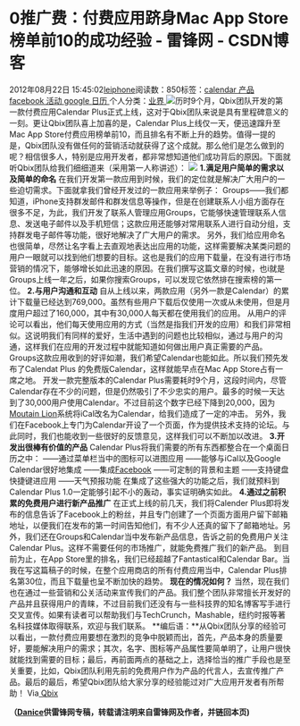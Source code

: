 
# 0推广费：付费应用跻身Mac App Store榜单前10的成功经验 - 雷锋网 - CSDN博客


2012年08月22日 15:45:02[leiphone](https://me.csdn.net/leiphone)阅读数：850标签：[calendar																](https://so.csdn.net/so/search/s.do?q=calendar&t=blog)[产品																](https://so.csdn.net/so/search/s.do?q=产品&t=blog)[facebook																](https://so.csdn.net/so/search/s.do?q=facebook&t=blog)[活动																](https://so.csdn.net/so/search/s.do?q=活动&t=blog)[google																](https://so.csdn.net/so/search/s.do?q=google&t=blog)[日历																](https://so.csdn.net/so/search/s.do?q=日历&t=blog)[
							](https://so.csdn.net/so/search/s.do?q=google&t=blog)[
																					](https://so.csdn.net/so/search/s.do?q=活动&t=blog)个人分类：[业界																](https://blog.csdn.net/leiphone/article/category/873390)
[
																								](https://so.csdn.net/so/search/s.do?q=活动&t=blog)
[
				](https://so.csdn.net/so/search/s.do?q=facebook&t=blog)
[
			](https://so.csdn.net/so/search/s.do?q=facebook&t=blog)
[
		](https://so.csdn.net/so/search/s.do?q=产品&t=blog)
[
	](https://so.csdn.net/so/search/s.do?q=calendar&t=blog)
![](http://www.leiphone.com/wp-content/uploads/2012/08/Icon.jpg)历时9个月，Qbix团队开发的第一款付费应用Calendar
 Plus正式上线，这对于Qbix团队来说是具有里程碑意义的一刻。更让Qbix团队喜上加喜的是，Calendar Plus上线仅一天，便迅速蹿升至Mac App Store付费应用榜单前10，而且排名有不断上升的趋势。值得一提的是，Qbix团队没有做任何的营销活动就获得了这个成就。那么他们是怎么做到的呢？相信很多人，特别是应用开发者，都非常想知道他们成功背后的原因。下面就听Qbix团队给我们细细道来（采用第一人称讲述）：
![](http://www.leiphone.com/wp-content/uploads/2012/08/appstore1.jpg)
**1.满足用户简单的需求以及简单的命名**
在我们开发第一款应用到时候，我们的定位就是解决广大用户的一些迫切需求。下面就拿我们曾经开发过的一款应用来举例子：
Groups——我们都知道，iPhone支持群发邮件和群发信息等操作，但是在创建联系人小组方面存在很多不足，为此，我们开发了联系人管理应用Groups，它能够快速管理联系人信息、发送电子邮件以及手机短信；这款应用还能够对常用联系人进行自动分组，支持群发电子邮件等功能，很好地解决了广大用户的需求。
另外，我们给应用命名也很简单，尽然让名字看上去直观地表达出应用的功能，这样需要解决某类问题的用户一眼就可以找到他们想要的目标。这也是我们的应用下载量，在没有进行市场营销的情况下，能够增长如此迅速的原因。在我们撰写这篇文章的时候，也i就是Groups上线一年之后，如果你搜索Groups，可以发现它依然排在搜索榜的第一位。
**2.与用户沟通和互动**
自从上线以来，两款应用（另外一款是Calendar）的累计下载量已经达到769,000。虽然有些用户下载后仅使用一次或从未使用，但是月度用户超过了160,000，其中有30,000人每天都在使用我们的应用。
从用户的评论可以看出，他们每天使用应用的方式（当然是指我们开发的应用）和我们非常相似。这说明我们有同样的爱好，生活中遇到的问题也比较相似，通过与用户的沟通，这样我们在应用的开发过程中就能知道如何做出用户真正需要的产品。
Groups这款应用收到的好评如潮，我们希望Calendar也能如此。所以我们预先发布了Calendat Plus 的免费版Calendar，这样就能早点在Mac App Store占有一席之地。
开发一款完整版本的Calendar Plus需要耗时9个月，这段时间内，尽管Calendar存在不少的问题，但是仍然吸引了不少忠实的用户。最多的时候一天达到了30,000用户使用Calendar。不过目前这个数字已经下降到20,000，因为[Moutain
 Lion](http://www.leiphone.com/0728-annie-moutain-line.html)系统将iCal改名为Calendar，给我们造成了一定的冲击。
另外，我们在Facebook上专门为Calendar开设了一个页面，作为提供技术支持的论坛。与此同时，我们也能收到一些很好的反馈意见，这样我们可以不断加以改进。
**3.开发出很棒有价值的产品**
Calendar Plus将我们需要的所有东西都整合在一个桌面日历之中：
——通过菜单栏当中的图标可以进图应用
——能够与iCal以及Google Calendar很好地集成
——集成[Facebook](http://www.leiphone.com/tag/facebook)
——可定制的背景和主题
——支持键盘快捷键进应用
——天气预报功能
在集成了这些强大的功能之后，我们就预料到Calendar Plus 1.0一定能够引起不小的轰动，事实证明确实如此。
**4.通过之前积累的免费用户进行新产品推广**
在正式上线的前几天，我们将Calender Plus即将发布的信息告诉了Facebook上的粉丝，并且专门创建了一个页面方面用户留下邮箱地址，以便我们在发布的第一时间告知他们，有不少人还真的留下了邮箱地址。另外，我们还在Groups和Calendar当中发布新产品信息，告诉之前的免费用户关注Calendar Plus。这样不需要任何的市场推广，就能免费推广我们的新产品。
到目前为止，在App Store里的排名，我们已经超越了Fantastical和Calendar Bar。当我在写这篇稿子的时候，在整个应用商店的所有付费应用当中，Calendar Plus排名第30位，而且下载量也呈不断加快的趋势。
**现在的情况如何？**
当然，现在我们也在通过一些营销和公关活动来宣传我们的产品。我们整个团队非常擅长开发好的产品并且获得用户的青睐，不过目前我们还没有与一些科技界的知名博客写手进行交叉宣传。如果有读者可以帮助我们与TechCrunch，Mashable，纽约时报等著名科技媒体取得联系，欢迎与我们联系。
**编后语：**从Qbix团队分享的经验可以看出，一款付费应用要想在激烈的竞争中脱颖而出，首先，产品本身的质量要好，要能解决用户的需求；其次，名字、图标等产品属性要简单明了，让用户很快就能找到需要的目标；最后，再前面两点的基础之上，选择恰当的推广手段也是至关重要，比如，Qbix团队利用先前的免费用户作为产品的代言人，去宣传推广产品。最后的最后，希望Qbix团队给大家分享的经验能过对广大应用开发者有所帮助！
Via[ Qbix](http://qbix.com/blog/index.php/2012/08/calendar-plus-has-launched/)

**（****[Danice](http://www.leiphone.com/author/danice)****供****雷锋网****专稿，转载请注明来自雷锋网及作者，并链回本页)**

